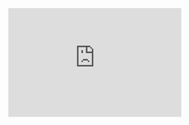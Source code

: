 <iframe src='https://tradingeconomics.com/embed/?s=szcpiyoy&v=202411010753V20230410&h=220&w=350&ref=/switzerland/inflation-cpi&type=column&d1=2023-11-01&d2=2024-10-31' height='220' width='350'  frameborder='0' scrolling='no'></iframe>
